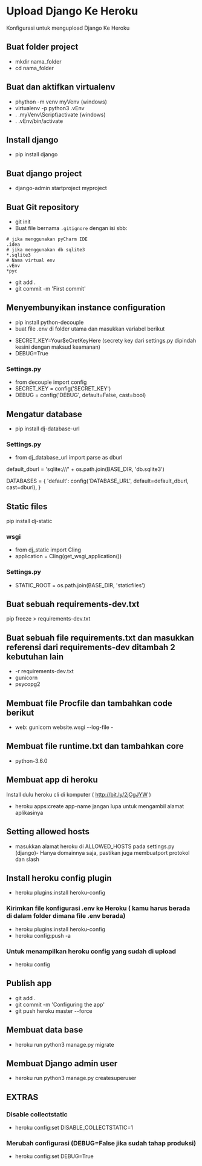 # Upload Django Ke Heroku
Konfigurasi untuk mengupload Django Ke Heroku

## Buat folder project
* mkdir nama_folder
* cd nama_folder

## Buat dan aktifkan virtualenv
* phython -m venv myVenv (windows)
* virtualenv -p python3 .vEnv
* . .myVenv\Script\activate (windows)
* . .vEnv/bin/activate

## Install django
* pip install django

## Buat django project
* django-admin startproject myproject

## Buat Git repository
* git init 
* Buat file bernama `.gitignore` dengan isi sbb:
```
# jika menggunakan pyCharm IDE
.idea
# jika menggunakan db sqlite3
*.sqlite3
# Nama virtual env
.vEnv
*pyc
```
* git add .
* git commit -m 'First commit'

## Menyembunyikan instance configuration
* pip install python-decouple
* buat file .env di folder utama dan masukkan variabel berikut
- SECRET_KEY=Your$eCretKeyHere (secrety key dari settings.py dipindah kesini dengan maksud keamanan)
- DEBUG=True

### Settings.py
* from decouple import config
* SECRET_KEY = config('SECRET_KEY')
* DEBUG = config('DEBUG', default=False, cast=bool)

## Mengatur database
* pip install dj-database-url

### Settings.py
* from dj_database_url import parse as dburl

default_dburl = 'sqlite:///' + os.path.join(BASE_DIR, 'db.sqlite3')

DATABASES = {
    'default': config('DATABASE_URL', default=default_dburl, cast=dburl),
}


## Static files 
pip install dj-static

### wsgi
* from dj_static import Cling
* application = Cling(get_wsgi_application())

### Settings.py
* STATIC_ROOT = os.path.join(BASE_DIR, 'staticfiles')

## Buat sebuah requirements-dev.txt
pip freeze > requirements-dev.txt

## Buat sebuah file requirements.txt dan masukkan referensi dari requirements-dev ditambah 2 kebutuhan lain
* -r requirements-dev.txt
* gunicorn
* psycopg2

## Membuat file Procfile dan tambahkan code berikut
* web: gunicorn website.wsgi --log-file -

## Membuat file runtime.txt dan tambahkan core
* python-3.6.0

## Membuat app di heroku
Install dulu heroku cli di komputer ( http://bit.ly/2jCgJYW ) 
* heroku apps:create app-name
jangan lupa untuk mengambil alamat aplikasinya

## Setting allowed hosts
* masukkan alamat heroku di ALLOWED_HOSTS pada settings.py (django)- Hanya domainnya saja, pastikan juga membuatport protokol dan slash

## Install heroku config plugin
* heroku plugins:install heroku-config

### Kirimkan file konfigurasi .env ke Heroku ( kamu harus berada di dalam folder dimana file .env berada)
* heroku plugins:install heroku-config
* heroku config:push -a

### Untuk menampilkan heroku config yang sudah di upload
* heroku config 

## Publish app
* git add .
* git commit -m 'Configuring the app'
* git push heroku master --force

## Membuat data base
* heroku run python3 manage.py migrate

## Membuat Django admin user
* heroku run python3 manage.py createsuperuser

## EXTRAS
### Disable collectstatic
* heroku config:set DISABLE_COLLECTSTATIC=1

### Merubah configurasi (DEBUG=False jika sudah tahap produksi)
* heroku config:set DEBUG=True
